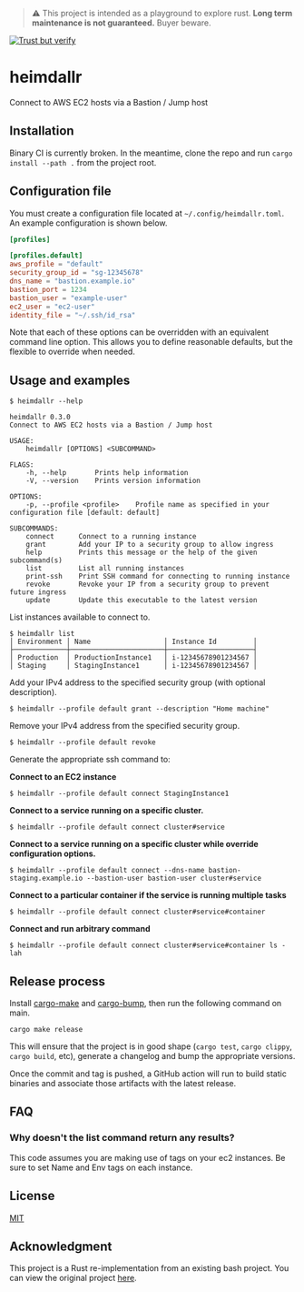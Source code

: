 > :warning: This project is intended as a playground to explore rust. **Long
> term maintenance is not guaranteed.** Buyer beware.

[![Trust but verify](https://github.com/keelerm84/heimdallr/actions/workflows/trust-but-verify.yml/badge.svg)](https://github.com/keelerm84/deploy/actions/workflows/trust-but-verify.yml)

# heimdallr

Connect to AWS EC2 hosts via a Bastion / Jump host

## Installation

Binary CI is currently broken. In the meantime, clone the repo and run `cargo install --path .` from the project root.

## Configuration file

You must create a configuration file located at `~/.config/heimdallr.toml`. An
example configuration is shown below.

```toml
[profiles]

[profiles.default]
aws_profile = "default"
security_group_id = "sg-12345678"
dns_name = "bastion.example.io"
bastion_port = 1234
bastion_user = "example-user"
ec2_user = "ec2-user"
identity_file = "~/.ssh/id_rsa"
```

Note that each of these options can be overridden with an equivalent command
line option. This allows you to define reasonable defaults, but the flexible to
override when needed.

## Usage and examples

```console
$ heimdallr --help

heimdallr 0.3.0
Connect to AWS EC2 hosts via a Bastion / Jump host

USAGE:
    heimdallr [OPTIONS] <SUBCOMMAND>

FLAGS:
    -h, --help       Prints help information
    -V, --version    Prints version information

OPTIONS:
    -p, --profile <profile>    Profile name as specified in your configuration file [default: default]

SUBCOMMANDS:
    connect      Connect to a running instance
    grant        Add your IP to a security group to allow ingress
    help         Prints this message or the help of the given subcommand(s)
    list         List all running instances
    print-ssh    Print SSH command for connecting to running instance
    revoke       Revoke your IP from a security group to prevent future ingress
    update       Update this executable to the latest version
```

List instances available to connect to.

```console
$ heimdallr list
│ Environment │ Name                  │ Instance Id         │
├─────────────┼───────────────────────┼─────────────────────┤
│ Production  │ ProductionInstance1   │ i-12345678901234567 │
│ Staging     │ StagingInstance1      │ i-12345678901234567 │
```

Add your IPv4 address to the specified security group (with optional description).

```console
$ heimdallr --profile default grant --description "Home machine"
```

Remove your IPv4 address from the specified security group.

```console
$ heimdallr --profile default revoke
```

Generate the appropriate ssh command to:

**Connect to an EC2 instance**

```console
$ heimdallr --profile default connect StagingInstance1
```

**Connect to a service running on a specific cluster.**

```console
$ heimdallr --profile default connect cluster#service
```

**Connect to a service running on a specific cluster while override configuration options.**

```console
$ heimdallr --profile default connect --dns-name bastion-staging.example.io --bastion-user bastion-user cluster#service
```

**Connect to a particular container if the service is running multiple tasks**

```console
$ heimdallr --profile default connect cluster#service#container
```

**Connect and run arbitrary command**

```console
$ heimdallr --profile default connect cluster#service#container ls -lah
```

## Release process

Install [cargo-make][cargo-make] and [cargo-bump][cargo-bump], then run the following command on main.

```console
cargo make release
```

This will ensure that the project is in good shape (`cargo test`, `cargo
clippy`, `cargo build`, etc), generate a changelog and bump the appropriate
versions.

Once the commit and tag is pushed, a GitHub action will run to build static
binaries and associate those artifacts with the latest release.

## FAQ

### Why doesn't the list command return any results?

This code assumes you are making use of tags on your ec2 instances. Be sure to
set Name and Env tags on each instance.

## License

[MIT](./LICENSE.md)

## Acknowledgment

This project is a Rust re-implementation from an existing bash project. You can view
the original project [here][heimdall].

[heimdall]: https://github.com/needcaffeine/heimdall
[cargo-make]: https://github.com/sagiegurari/cargo-make
[cargo-bump]: https://github.com/wraithan/cargo-bump
